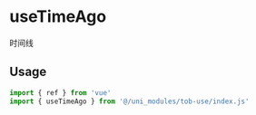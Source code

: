 # useTimeAgo

时间线

## Usage

```js
import { ref } from 'vue'
import { useTimeAgo } from '@/uni_modules/tob-use/index.js'


```

